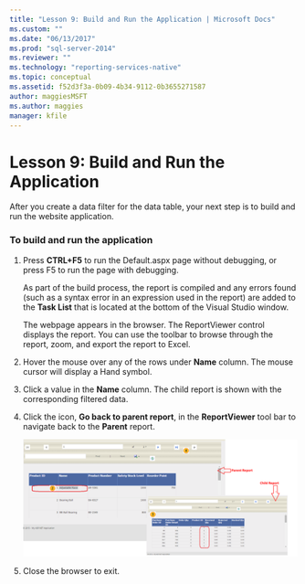 ```yaml
---
title: "Lesson 9: Build and Run the Application | Microsoft Docs"
ms.custom: ""
ms.date: "06/13/2017"
ms.prod: "sql-server-2014"
ms.reviewer: ""
ms.technology: "reporting-services-native"
ms.topic: conceptual
ms.assetid: f52d3f3a-0b09-4b34-9112-0b3655271587
author: maggiesMSFT
ms.author: maggies
manager: kfile
---
```

# Lesson 9: Build and Run the Application
  After you create a data filter for the data table, your next step is to build and run the website application.

### To build and run the application

1.  Press **CTRL+F5** to run the Default.aspx page without debugging, or press F5 to run the page with debugging.

     As part of the build process, the report is compiled and any errors found (such as a syntax error in an expression used in the report) are added to the **Task List** that is located at the bottom of the Visual Studio window.

     The webpage appears in the browser. The ReportViewer control displays the report. You can use the toolbar to browse through the report, zoom, and export the report to Excel.

2.  Hover the mouse over any of the rows under **Name** column. The mouse cursor will display a Hand symbol.

3.  Click a value in the **Name** column. The child report is shown with the corresponding filtered data.

4.  Click the icon, **Go back to parent report**, in the **ReportViewer** tool bar to navigate back to the **Parent** report.

     ![ssrs drill through using ReportViewer](../../2014/tutorials/media/ssrs-drillthrough-report.png "ssrs drill through using ReportViewer")

5.  Close the browser to exit.


